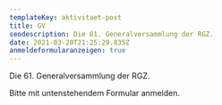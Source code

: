 ```yaml
---
templateKey: aktivitaet-post
title: GV
seodescription: Die 61. Generalversammlung der RGZ.
date: 2021-03-20T21:25:29.835Z
anmeldeformularanzeigen: true
---
```

Die 61. Generalversammlung der RGZ.

Bitte mit untenstehendem Formular anmelden.